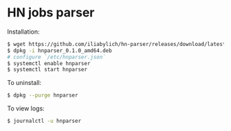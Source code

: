 # HN jobs parser

Installation:

```sh
$ wget https://github.com/iliabylich/hn-parser/releases/download/latest/hnparser_0.1.0_amd64.deb
$ dpkg -i hnparser_0.1.0_amd64.deb
# configure `/etc/hnparser.json`
$ systemctl enable hnparser
$ systemctl start hnparser
```

To uninstall:

```sh
$ dpkg --purge hnparser
```

To view logs:

```sh
$ journalctl -u hnparser
```
